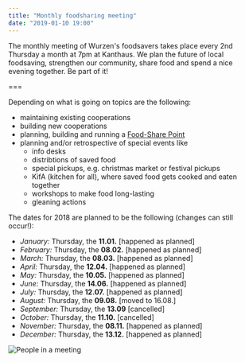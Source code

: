 ```yaml
---
title: "Monthly foodsharing meeting"
date: "2019-01-10 19:00"
---
```


The monthly meeting of Wurzen's foodsavers takes place every 2nd Thursday a month at 7pm  at Kanthaus. We plan the future of local foodsaving, strengthen our community, share food and spend a nice evening together. Be part of it!

===

Depending on what is going on topics are the following:
- maintaining existing cooperations
- building new cooperations
- planning, building and running a [Food-Share Point](https://yunity.atlassian.net/wiki/spaces/FSINT/pages/43909145/Food-Share+Point+Mini+Manual)
- planning and/or retrospective of special events like
  - info desks
  - distribtions of saved food
  - special pickups, e.g. christmas market or festival pickups
  - KifA (kitchen for all), where saved food gets cooked and eaten together
  - workshops to make food long-lasting
  - gleaning actions

The dates for 2018 are planned to be the following (changes can still occur!):
- *January:* Thursday, the **11.01.** [happened as planned]
- *February:* Thursday, the **08.02.** [happened as planned]
- *March:* Thursday, the **08.03.** [happened as planned]
- *April:* Thursday, the **12.04.** [happened as planned]
- *May:* Thursday, the **10.05.** [happened as planned]
- *June:* Thursday, the **14.06.** [happened as planned]
- *July:* Thursday, the **12.07.** [happened as planned]
- *August:* Thursday, the **09.08.** [moved to 16.08.]
- *September:* Thursday, the **13.09** [cancelled]
- *October:* Thursday, the **11.10.** [cancelled]
- *November:* Thursday, the **08.11.** [happened as planned]
- *December:* Thursday, the **13.12.** [happened as planned]

![People in a meeting](/pics/morningMeeting_cropped.jpg)
